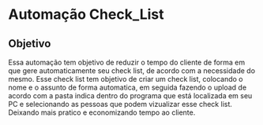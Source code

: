 # Automação Check_List

## Objetivo

Essa automação tem objetivo de reduzir o tempo do cliente de forma em que gere automaticamente seu check list, de acordo com a necessidade do mesmo. Esse check list tem objetivo de criar um check list, colocando o nome e o assunto de forma automatica, em seguida fazendo o upload de acordo com a pasta indica dentro do programa que está localizada em seu PC e selecionando as pessoas que podem vizualizar esse check list. Deixando mais pratico e economizando tempo ao cliente.
